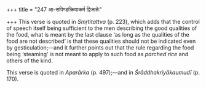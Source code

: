 +++
title = "247 आ-सपिण्डक्रियाकर्म द्विजातेः"

+++
This verse is quoted in *Smṛtitattva* (p. 223), which adds that the
control of speech itself being sufficient to the men describing the good
qualities of the food, what is meant by the last clause ‘as long as the
qualities of the food are not described’ is that these qualities should
not be indicated even by gesticulation;—and it further points out that
the rule regarding the food being ‘steaming’ is not meant to apply to
such food as *parched rice* and others of the kind.

This verse is quoted in *Aparārka* (p. 497);—and in
*Śrāddhakriyākaumudī* (p. 170).


